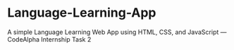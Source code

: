 # Language-Learning-App
A simple Language Learning Web App using HTML, CSS, and JavaScript — CodeAlpha Internship Task 2
